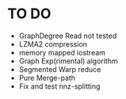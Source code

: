 # TO DO #

* GraphDegree Read not tested
* LZMA2 compression
* memory mapped iostream
* Graph Exp(rimental) algorithm
* Segmented Warp reduce
* Pure Merge-path
* Fix and test nnz-splitting
